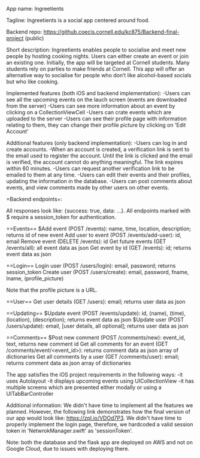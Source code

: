 App name: Ingreetients

Tagline: Ingreetients is a social app centered around food.

Backend repo: https://github.coecis.cornell.edu/kc875/Backend-final-project (public)

Short description: Ingreetients enables people to socialise and meet new people by hosting cooking nights. Users can either create an event or join an existing one. Initially, the app will be targeted at Cornell students. Many students rely on parties to make friends at Cornell. This app will offer an alternative way to socialise for people who don’t like alcohol-based socials but who like cooking.

Implemented features (both iOS and backend implementation):
-Users can see all the upcoming events on the lauch screen (events are downloaded from the server)
-Users can see more information about an event by clicking on a CollectionViewCell
-Users can crate events which are uploaded to the server
-Users can see their profile page with information relating to them, they can change their profile picture by clicking on 'Edit Account'

Additional features (only backend implementation):
-Users can log in and create accounts.
-When an account is created, a verification link is sent to the email used to register the account. Until the link is clicked and the email is verified, the account cannot do anything meaningful. The link expires within 60 minutes.
-Users can request another verification link to be emailed to them at any time.
-Users can edit their events and their profiles, updating the information in the database.
-Users can post comments about events, and view comments made by other users on other events.

=Backend endpoints=:

All responses look like: {success: true, data: ...}.
All endpoints marked with $ require a session_token for authentication.

==Events==
$Add event (POST /events): name, time, location, description; returns id of new event
Add user to event (POST /events/add-user): id, email
Remove event (DELETE /events): id
Get future events (GET /events/all): all event data as json
Get event by id (GET /events): id; returns event data as json

==Login==
Login user (POST /users/login): email, password; returns session_token
Create user (POST /users/create): email, password, fname, lname, (profile_picture)

Note that the profile picture is a URL.

==User==
Get user details (GET /users): email; returns user data as json

==Updating==
$Update event (POST /events/update): id, (name), (time), (location), (description); returns event data as json
$Update user (POST /users/update): email, [user details, all optional]; returns user data as json

==Comments==
$Post new comment (POST /comments/new): event_id, text, returns new comment id
Get all comments for an event (GET /comments/event/<event_id>): returns comment data as json array of dictionaries
Get all comments by a user (GET /comments/user): email; returns comment data as json array of dictionaries


The app satisfies the iOS project requirements in the following ways:
-it uses Autolayout
-it displays upcoming events using UICollectionView
-it has multiple screens which are presented either modally or using a UITabBarController

Additional information: We didn't have time to implement all the features we planned. However, the following link demonstrates how the final version of our app would look like: https://zpl.io/VDOd7P3. We didn't have time to properly implement the login page, therefore, we hardcoded a valid session token in 'NetwrokManager.swift' as 'sessionToken'.

Note: both the database and the flask app are deployed on AWS and not on Google Cloud, due to issues with deploying there.
